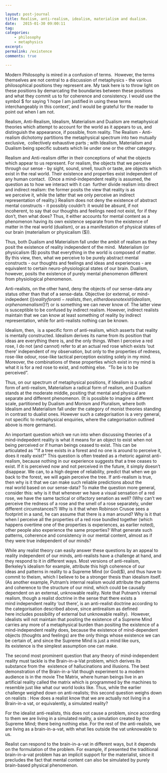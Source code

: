 ```yaml
---

layout: post-journal
title: Realism, anti-realism, idealism, materialism and dualism.
date:   2015-01-30 09:00:11
tag: 
categories: 
    - philosophy
    - metaphysics
excerpt: 
permalink: /existence
comments: true

---
```



Modern Philosophy is mired in a confusion of terms.  However, the terms themselves are not central to
a discussion of metaphysics - the various philosophical positions they represent are. My task here is to throw light on these positions by demarcating the boundaries between these positions and what they commit us to for coherence and consistency. I would use the symbol $ for saying ‘I hope I am justified in using these terms interchangeably in this context’, and I would be grateful for the reader to point out when I am not.

Realism, Anti-Realism, Idealism, Materialism and Dualism are metaphysical theories which attempt to account for the world as it appears to us, and distinguish the appearance, if possible, from reality. The Realism - Anti-realism dichotomy partitions the metaphysical spectrum into two mutually exclusive,  collectively exhaustive parts ; with Idealism, Materialism and Dualism being specific subsets which lie under one or the other category. 


Realism and Anti-realism differ in their conceptions of what the objects which appear to us represent. For realism, the objects that we perceive through our sense - by sight, sound, smell, touch or taste, are objects which exist in the real world. Their existence and properties exist independent of any human contact.  (Once a mind-independent reality is assumed, the question as to how we interact with it can  further divide realism into direct and indirect realism: the former posits the view that reality is as we perceive it, while the latter that we only perceive an indirect representation of reality.) Realism does not deny the existence of abstract mental constructs - it possibly couldn’t: it would be absurd, if not incoherent, to say that our thoughts and feelings need not exist, for if they don’t, then what does? Thus, it either accounts for mental content as a phenomenon having its own existence separate from the existence of matter in the real world (dualism), or as a manifestation of physical states of our brain (materialism or physicalism ($)).

Thus, both Dualism and Materialism fall under the ambit of realism as they posit the existence of reality independent of the mind.  Materialism (or physicalism ($) posits that everything in the world is composed of matter. By this view, then, what we perceive to be purely abstract mental constructs - our thoughts and feelings and ideas and experiences - are equivalent to certain neuro-physiological states of our brain. Dualism, however, posits the existence of purely mental phenomenon different from physiological phenomenon.

Anti-realists, on the other hand, deny the objects of our sense-data any status other than that of a sense-data. Objective (or external, or mind-indepedent ($)) reality for anti-realists, then, either does not exist (idealism, or phenomenalism ($)?) or is something we can never know of. The latter view is susceptible to be confused by indirect realism. However, indirect realists maintain that we can know at least something of reality by indirect representation, while for anti-realists nothing can be known.


Idealism, then,  is a specific form of anti-realism, which asserts that reality is mentally constructed. Idealism derives its name from its position that ideas are everything there is, and the only things. When I perceive a red rose, I do not (and cannot) refer to at an actual red rose which exists ‘out there’ independent of my observation, but only to the properties of redness, rose-like odour, rose-like tactical perception existing solely in my mind. Moreover, the combinations of these properties which exist in my mind is what it is for a red rose to exist, and nothing else.  ”To be is to be perceived”.

Thus, on our spectrum of metaphysical positions, if Idealism is a radical form of anti-realism, Materialism a radical form of realism, and Dualism stands at the moderate middle, positing that mental and physical are separate and different phenomenon. (It is possible to imagine a different scale, partitioned by Dualism and Monism and Pluralism, where both Idealism and Materialism fall under the category of monist theories standing in contrast to dualist ones. However such a categorisation is a very general, not specific to metaphysical enquiries, where the categorisation outlined above is more germane).

An important question which we run into when discussing theories of a mind-indepedent reality is what it means for an object to exist when not being perceived or if human beings ceased to exist. This can be articulated as '"If a tree exists in a forest and no one is around to perceive it, does it really exist?"
This question is often treated as a rhetoric against anti-realism, because nothing in our experience suggests that a tree ceases to exist. If it is perceived now and not perceived in the future, it simply doesn’t disappear. We can, to a high degree of reliability, predict that when we go back to the forest, we will again perceive the tree. If anti-realism is true, then why is it that we can make such reliable predictions about the real world based on our sense-data? To make the question more general, consider this: why is it that whenever we have a visual sensation of a red rose, we have the same tactical or olfactory senation as well? (Why can’t we perceive the redness of a rose and the smell of a rose separately, under different circumstances?) Why is it that when Robinson Crusoe sees a footprint in a sand, he can assume that there is a man around? Why is it that when I perceive all the properties of a red rose bundled together (which happens overtime one of the properties is experiences, as earlier noted), other people also experience the same properties? What generate such patterns, coherence and consistency in our mental content, almost as if they were true independent of our minds?

While any realist theory can easily answer these questions by an appeal to reality independent of our minds, anti-realists have a challenge at hand, and they respond to it in different ways. Most versions of anti-realism, Berkeley’s idealism for example, attribute this high coherence of our ideas and patterns in reality to a Supreme Mind (or God($), and thus have to commit to theism, which I believe to be a stronger thesis than idealism itself. (As another example, Putnam’s internal realism would attribute the patterns and coherence to the structure of our mind, which could be causally dependent on an external, unknowable reality. Note that Putnam’s internal realism, though a realist doctrine in the sense that there exists a mind independent reality ‘out there’, is an anti-realist doctrine according to the categorisation described above, since antirealism as defined here includes possibility of external but unknowable reality).  However, idealists will not maintain that positing the existence of a Supreme Mind carries any more of a metaphysical burden than positing the existence of a mind-independent reality does, because the existence of mind-dependent objects (thoughts and feelings) are the only things whose existence we can be certain of, and since the Supreme Mind is just a mind like ours, its existence is the simplest assumption one can make.


The second most prominent question that any theory of mind-independent reality must tackle is the Brain-in-a-Vat problem, which derives its substance from the  existence of hallucinations and illusions. The best demonstration of the Brain-in-a-Vat though experiment to a modern audience is in the movie The Matrix, where human beings live in an artificial reality called the matrix which is programmed by the machines to resemble just like what our world looks like. Thus, while the earlier challenge weighed down on anti-realists; this second question weighs down on realists : How does a realist know that we are actually not living in a Brain-in-a vat, or equivalently, a simulated reality? 

For the idealist anti-realists, this does not cause a problem, since according to them we are living in a simulated reality, a simulation created by the Supreme Mind; there being nothing else. For the rest of the anti-realists, we are living as a brain-in-a-vat, with what lies outside the vat unknowable to us.

Realist can respond to the brain-in-a-vat in different ways, but it depends on the formulation of the problem. For example, if presented the traditional brain-in-a-vat problem has an implicit support for the materialist, since it precludes the fact that mental content can also be simulated by purely brain-based physical phenomenon.